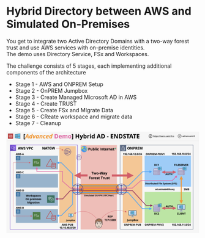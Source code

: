 # Hybrid Directory between AWS and Simulated On-Premises


You get to integrate two Active Directory Domains with a two-way forest trust and use AWS services with on-premise identities.   
The demo uses Directory Service, FSx and Workspaces.  

The challenge consists of 5 stages, each implementing additional components of the architecture  

- Stage 1 - AWS and ONPREM Setup  
- Stage 2 - OnPREM Jumpbox  
- Stage 3 - Create Managed Microsoft AD in AWS  
- Stage 4 - Create TRUST  
- Stage 5 - Create FSx and MIgrate Data  
- Stage 6 - CReate workspace and migrate data  
- Stage 7 - Cleanup  

![Architecture](https://github.com/leo-the-nardo/activedirectory-hybrid-onprem-aws/blob/master/hybriddirectoryadvdemo.png)

